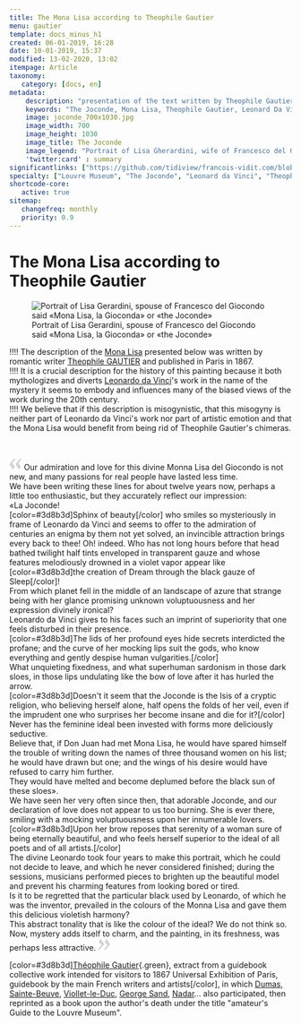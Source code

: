 ```yaml
---
title: The Mona Lisa according to Theophile Gautier
menu: gautier
template: docs_minus_h1
created: 06-01-2019, 16:28
date: 10-01-2019, 15:37
modified: 13-02-2020, 13:02
itempage: Article
taxonomy:
   category: [docs, en]
metadata:
    description: "presentation of the text written by Theophile Gautier in 1867 on the portrait of Lisa Gherardini, wife of Francesco del Giocondo, known as «Monna Lisa, the Gioconda» or «the Joconde»."
    keywords: "The Joconde, Mona Lisa, Theophile Gautier, Leonard Da Vinci"
    image: joconde_700x1030.jpg
    image_width: 700
    image_height: 1030
    image_title: The Joconde
    image_legend: "Portrait of Lisa Gherardini, wife of Francesco del Giocondo, known as «Monna Lisa, the Gioconda» or «the Joconde»"
    'twitter:card' : summary
significantlinks: ["https://github.com/tidiview/francois-vidit.com/blob/develop/user/sites/docs/pages/01.home/01.paris/01.louvre/01.la-joconde/03.gautier/docs.en.md"]
specialty: ["Louvre Museum", "The Joconde", "Leonard da Vinci", "Theophile Gautier"]
shortcode-core:
   active: true
sitemap:
   changefreq: monthly
   priority: 0.9
---
```

# The Mona Lisa according to Theophile Gautier

<figure><picture>
<source
sizes="(max-width: 767px) 98vw, (min-width: 959px) 50vw, 86vw"
srcset="
/user/sites/docs/pages/01.home/01.paris/01.louvre/01.la-joconde/03.gautier/la-joconde-280.webp 280w,
/user/sites/docs/pages/01.home/01.paris/01.louvre/01.la-joconde/03.gautier/la-joconde-380.webp 380w,
/user/sites/docs/pages/01.home/01.paris/01.louvre/01.la-joconde/03.gautier/la-joconde-480.webp 480w,
/user/sites/docs/pages/01.home/01.paris/01.louvre/01.la-joconde/03.gautier/la-joconde-640.webp 640w,
/user/sites/docs/pages/01.home/01.paris/01.louvre/01.la-joconde/03.gautier/la-joconde-840.webp 840w,
/user/sites/docs/pages/01.home/01.paris/01.louvre/01.la-joconde/03.gautier/la-joconde-1280.webp 1280w,
/user/sites/docs/pages/01.home/01.paris/01.louvre/01.la-joconde/03.gautier/la-joconde-1600.webp 1600w,
/user/sites/docs/pages/01.home/01.paris/01.louvre/01.la-joconde/03.gautier/la-joconde-1920.webp 1920w"
type="image/webp" />
<img
src="/user/sites/docs/pages/01.home/01.paris/01.louvre/01.la-joconde/03.gautier/la-joconde-840.jpg" title="Portrait of Lisa Gerardini, spouse of Francesco del Giocondo said «Mona Lisa, la Gioconda» or «the Joconde»" alt="Portrait of Lisa Gerardini, spouse of Francesco del Giocondo said «Mona Lisa, la Gioconda» or «the Joconde»" class="class-diane-img"
sizes="(max-width: 767px) 98vw, (min-width: 959px) 50vw, 86vw"
srcset="
/user/sites/docs/pages/01.home/01.paris/01.louvre/01.la-joconde/03.gautier/la-joconde-280.jpg 280w,
/user/sites/docs/pages/01.home/01.paris/01.louvre/01.la-joconde/03.gautier/la-joconde-380.jpg 380w,
/user/sites/docs/pages/01.home/01.paris/01.louvre/01.la-joconde/03.gautier/la-joconde-480.jpg 480w,
/user/sites/docs/pages/01.home/01.paris/01.louvre/01.la-joconde/03.gautier/la-joconde-640.jpg 640w,
/user/sites/docs/pages/01.home/01.paris/01.louvre/01.la-joconde/03.gautier/la-joconde-840.jpg 840w,
/user/sites/docs/pages/01.home/01.paris/01.louvre/01.la-joconde/03.gautier/la-joconde-1280.jpg 1280w,
/user/sites/docs/pages/01.home/01.paris/01.louvre/01.la-joconde/03.gautier/la-joconde-1600.jpg 1600w,
/user/sites/docs/pages/01.home/01.paris/01.louvre/01.la-joconde/03.gautier/la-joconde-1920.jpg 1920w" id="zephyr_et_flore">
</picture><figcaption>Portrait of Lisa Gerardini, spouse of Francesco del Giocondo said «Mona Lisa, la Gioconda» or «the Joconde»</figcaption></figure>

!!!! The description of the [Mona Lisa][2] presented below was written by romantic writer [Theophile GAUTIER][1] and published in Paris in 1867.  
!!!! It is a crucial description for the history of this painting because it both mythologizes and diverts [Leonardo da Vinci][3]'s work in the name of the mystery it seems to embody and influences many of the biased views of the work during the 20th century.  
!!!! We believe that if this description is misogynistic, that this misogyny is neither part of Leonardo da Vinci's work nor part of artistic emotion and that the Mona Lisa would benefit from being rid of Theophile Gautier's chimeras.

<br>

<span><svg xmlns="http://www.w3.org/2000/svg" width="22px" height="22px" viewBox="0 0 78 78" fill="lightgrey" opacity="1"><path d="M76.5 9.0009L57.0898 32.605c-.88226 1.10283-.88226 1.54397-.88226 1.76454 0 1.10286 1.76455 3.30857 2.8674 4.632l13.0167 14.99877L61.50123 74.9545 50.4727 59.51456c-2.87047-3.97028-10.80793-15.88413-10.80793-19.19267 0-1.76458.6617-2.4263 6.6171-9.7051C60.8395 12.74754 63.04522 10.98297 70.98575 3.0455L76.5 9.00092zm-38.16172 0L18.9281 32.605c-.88228 1.10283-.88228 1.54397-.88228 1.76454 0 1.10286 1.76457 3.30857 2.86742 4.632L33.92688 54.0003 23.3395 74.9545 12.30793 59.51456C9.44053 55.54428 1.5 43.63043 1.5 40.3219c0-1.76458.6617-2.4263 6.6171-9.7051C22.67475 12.74754 24.88043 10.98297 32.82097 3.0455l5.51732 5.9554z"/></svg></span> 
Our admiration and love for this divine Monna Lisa del Giocondo is not new, and many passions for real people have lasted less time.  
We have been writing these lines for about twelve years now, perhaps a little too enthusiastic, but they accurately reflect our impression:  
«La Joconde!   
[color=#3d8b3d]Sphinx of beauty[/color] who smiles so mysteriously in frame of Leonardo da Vinci and seems to offer to the admiration of centuries an enigma by them not yet solved, an invincible attraction brings every back to thee! 
Oh! indeed. Who has not long hours before that head bathed twilight half tints enveloped in transparent gauze and whose features melodiously drowned in a violet vapor appear like [color=#3d8b3d]the creation of Dream through the  black gauze of Sleep[/color]!  
From which planet fell in the middle of an landscape of azure that strange being with her glance promising unknown voluptuousness and her expression divinely ironical?  
Leonardo da Vinci gives to his faces such an imprint of superiority that one feels disturbed in their presence.  
[color=#3d8b3d]The lids of her profound eyes hide secrets interdicted the profane; and the curve of her mocking lips suit the gods, who know everything and gently despise human vulgarities.[/color]  
What unquieting fixedness, and what superhuman sardonism in those dark sloes, in those lips undulating like the bow of love after it has hurled the arrow.  
[color=#3d8b3d]Doesn't it seem that the Joconde is the Isis of a cryptic religion, who believing herself alone, half opens the folds of her veil, even if the imprudent one who surprises her become insane and die for it?[/color]  
Never has the feminine ideal been invested with forms more deliciously seductive.  
Believe that, if Don Juan had met Mona Lisa, he would have spared himself the trouble of writing down the names of three thousand women on his list; 
he would have drawn but one; and the wings of his desire would have refused to carry him further.  
They would have melted and become deplumed before the black sun of these sloes».   
We have seen her very often since then, that adorable Joconde, and our declaration of love does not appear to us too burning. 
She is ever there, smiling with a mocking voluptuousness upon her innumerable lovers.  
[color=#3d8b3d]Upon her brow reposes that serenity of a woman sure of being eternally beautiful, and who feels herself superior to the ideal of all poets and of all artists.[/color]  
The divine Leonardo took four years to make this portrait, which he could not decide to leave, and which he never considered finished; 
during the sessions, musicians performed pieces to brighten up the beautiful model and prevent his charming features from looking bored or tired.  
Is it to be regretted that the particular black used by Leonardo, of which he was the inventor, prevailed in the colours of the Monna Lisa and gave them this delicious violetish harmony?  
This abstract tonality that is like the colour of the ideal? 
We do not think so.  
Now, mystery adds itself to charm, and the painting, in its freshness, was perhaps less attractive. <span><svg xmlns="http://www.w3.org/2000/svg" width="22px" height="22px" viewBox="0 0 78 78" fill="lightgrey" opacity="1"><path d="M1.5 68.9991L20.9102 45.395c.88226-1.10283.88226-1.54397.88226-1.76454 0-1.10286-1.76455-3.30857-2.8674-4.632L5.90836 23.9997 16.49877 3.0455 27.5273 18.48544c2.87047 3.97028 10.80793 15.88413 10.80793 19.19267 0 1.76458-.6617 2.4263-6.6171 9.7051C17.1605 65.25246 14.95478 67.01703 7.01425 74.9545L1.5 68.99908zm38.16172 0L59.0719 45.395c.88228-1.10283.88228-1.54397.88228-1.76454 0-1.10286-1.76457-3.30857-2.86742-4.632L44.07312 23.9997 54.6605 3.0455l11.03157 15.43992C68.55947 22.45572 76.5 34.36957 76.5 37.6781c0 1.76458-.6617 2.4263-6.6171 9.7051C55.32526 65.25246 53.11957 67.01703 45.17904 74.9545l-5.51732-5.9554z"/></svg></span>

[color=#3d8b3d][Théophile Gautier][1]{.green}, extract from a guidebook collective work intended for visitors to 1867 Universal Exhibition of Paris, guidebook by the main French writers and artists[/color], in which [Dumas][4], [Sainte-Beuve][5], [Viollet-le-Duc][6], [George Sand][7], [Nadar][8]... also participated, then reprinted as a book upon the author's death under the title "amateur's Guide to the Louvre Museum".

[1]: https://en.wikipedia.org/wiki/Théophile_Gautier "https://en.wikipedia.org/wiki/Théophile_Gautier"
[2]: https://en.wikipedia.org/wiki/Mona_Lisa "https://en.wikipedia.org/wiki/Mona_Lisa"
[3]: https://en.wikipedia.org/wiki/Leonardo_da_Vinci "https://en.wikipedia.org/wiki/Leonardo_da_Vinci"
[4]: https://en.wikipedia.org/wiki/アレクサンドル・デュマ・ペール "https://en.wikipedia.org/wiki/アレクサンドル・デュマ・ペール"
[5]: https://en.wikipedia.org/wiki/Charles-Augustin_Sainte-Beuve "https://en.wikipedia.org/wiki/Charles-Augustin_Sainte-Beuve"
[6]: https://en.wikipedia.org/wiki/ウジェーヌ・エマニュエル・ヴィオレ・ル・デュク "https://en.wikipedia.org/wiki/ウジェーヌ・エマニュエル・ヴィオレ・ル・デュク"
[7]: https://en.wikipedia.org/wiki/George_Sand "https://en.wikipedia.org/wiki/George_Sand"
[8]: https://en.wikipedia.org/wiki/Nadar "https://en.wikipedia.org/wiki/Nadar"